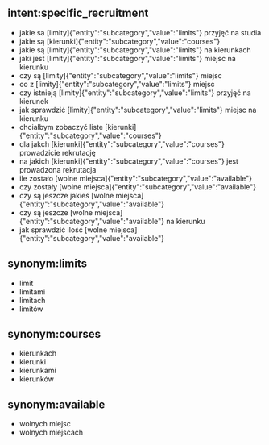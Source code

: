 ## intent:specific_recruitment
- jakie sa [limity]{"entity":"subcategory","value":"limits"} przyjęć na studia
- jakie są [kierunki]{"entity":"subcategory","value":"courses"}
- jakie są [limity]{"entity":"subcategory","value":"limits"} na kierunkach
- jaki jest [limity]{"entity":"subcategory","value":"limits"} miejsc na kierunku
- czy są [limity]{"entity":"subcategory","value":"limits"} miejsc
- co z [limity]{"entity":"subcategory","value":"limits"} miejsc
- czy istnieją [limity]{"entity":"subcategory","value":"limits"} przyjęć na kierunek
- jak sprawdzić [limity]{"entity":"subcategory","value":"limits"} miejsc na kierunku
- chciałbym zobaczyć liste [kierunki]{"entity":"subcategory","value":"courses"}
- dla jakch [kierunki]{"entity":"subcategory","value":"courses"} prowadzicie rekrutację
- na jakich [kierunki]{"entity":"subcategory","value":"courses"} jest prowadzona rekrutacja
- ile zostało [wolne miejsca]{"entity":"subcategory","value":"available"} 
- czy zostały [wolne miejsca]{"entity":"subcategory","value":"available"} 
- czy są jeszcze jakieś [wolne miejsca]{"entity":"subcategory","value":"available"}
- czy są jeszcze [wolne miejsca]{"entity":"subcategory","value":"available"}  na kierunku
- jak sprawdzić ilość [wolne miejsca]{"entity":"subcategory","value":"available"} 

## synonym:limits
- limit
- limitami
- limitach
- limitów

## synonym:courses
- kierunkach
- kierunki
- kierunkami
- kierunków

## synonym:available
- wolnych miejsc
- wolnych miejscach